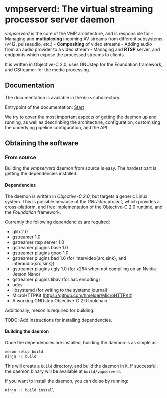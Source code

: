 # vmpserverd: The virtual streaming processor server daemon

_vmpserverd_ is the core of the VMP architecture, and is responsible for -
Managing and **multiplexing** incoming AV streams from different subsystems
(v4l2, pulseaudio, etc.) - **Compositing** of video streams - Adding audio from
an audio provider to a video stream - Managing and **RTSP** server, and
endpoints which expose the processed streams to clients.

It is written in Objective-C 2.0, uses GNUstep for the Foundation framework, and
GStreamer for the media processing.

## Documentation
The documentation is available in the `docs` subdirectory.

Entrypoint of the documentation: [Start](docs/start.md)

We try to cover the most important aspects of getting the daemon up and running,
as well as descrinbing the architecture, configuration, customising the underlying
pipeline configuration, and the API.

## Obtaining the software

### From source

Building the _vmpserverd_ daemon from source is easy. The hardest part is getting
the dependencies installed.

#### Dependencies
The daemon is written in _Objective-C 2.0_, but targets a generic Linux system.
This is possible because of the _GNUstep_ project, which provides a
cross-platform, and free implementation of the Objective-C 2.0 runtime, and the
_Foundation_ framework.

Currently the following dependencies are required:
- glib 2.0
- gstreamer 1.0
- gstreamer rtsp server 1.0
- gstreamer plugins base 1.0
- gstreamer plugins good 1.0
- gstreamer plugins bad 1.0 (for intervideo{src,sink}, and interaudio{src,sink})
- gstreamer plugins ugly 1.0 (for x264 when not compiling on an Nvidia Jetson Nano)
- gstreamer plugins libav (for aac encoding)
- udev
- libsystemd (for writing to the systemd journal)
- MicroHTTPKit (https://github.com/hmelder/MicroHTTPKit)
- A working GNUstep Objective-C 2.0 toolchain

Additionally, meson is required for building.

TODO: Add instructions for installing dependencies.

#### Building the daemon

Once the dependencies are installed, building the daemon is as simple as:

```bash
meson setup build
ninja -C build
```

This will create a `build` directory, and build the daemon in it.
If successful, the daemon binary will be available at `build/vmpserverd`.

If you want to install the daemon, you can do so by running:

```bash
ninja -C build install
```